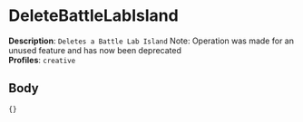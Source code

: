 # DeleteBattleLabIsland

**Description**: `Deletes a Battle Lab Island` Note: Operation was made for an unused feature and has now been deprecated\
**Profiles**: `creative`

## Body

```js
{}
```
